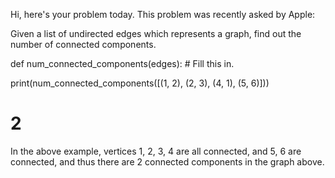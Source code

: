 Hi, here's your problem today. This problem was recently asked by Apple:

Given a list of undirected edges which represents a graph, find out the number of connected components.

def num_connected_components(edges):
	# Fill this in.

print(num_connected_components([(1, 2), (2, 3), (4, 1), (5, 6)]))
# 2

In the above example, vertices 1, 2, 3, 4 are all connected, and 5, 6 are connected, and thus there are 2 connected components in the graph above.
